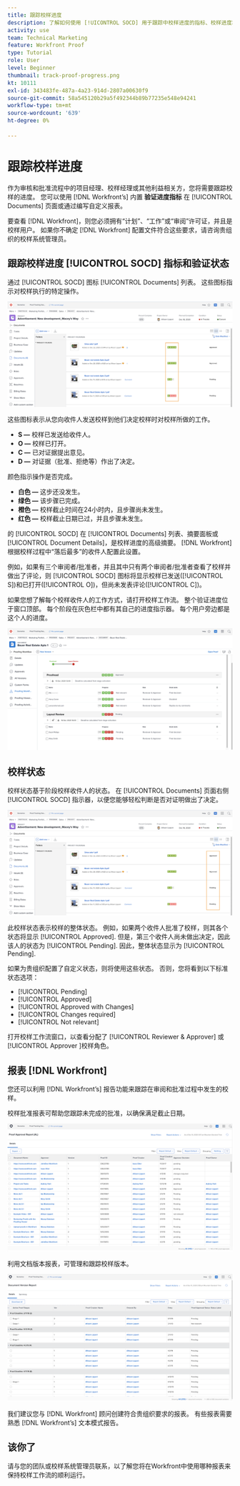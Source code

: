 ```yaml
---
title: 跟踪校样进度
description: 了解如何使用 [!UICONTROL SOCD] 用于跟踪中校样进度的指标、校样进度和报告 [!DNL  Workfront].
activity: use
team: Technical Marketing
feature: Workfront Proof
type: Tutorial
role: User
level: Beginner
thumbnail: track-proof-progress.png
kt: 10111
exl-id: 343483fe-487a-4a23-914d-2807a00630f9
source-git-commit: 58a545120b29a5f492344b89b77235e548e94241
workflow-type: tm+mt
source-wordcount: '639'
ht-degree: 0%

---
```


# 跟踪校样进度

作为审核和批准流程中的项目经理、校样经理或其他利益相关方，您将需要跟踪校样的进度。 您可以使用 [!DNL Workfront’s] 内置 **验证进度指标** 在 [!UICONTROL Documents] 页面或通过编写自定义报表。

要查看 [!DNL Workfront]，则您必须拥有“计划”、“工作”或“审阅”许可证，并且是校样用户。 如果你不确定 [!DNL Workfront] 配置文件符合这些要求，请咨询贵组织的校样系统管理员。

## 跟踪校样进度 [!UICONTROL SOCD] 指标和验证状态

通过 [!UICONTROL SOCD] 图标 [!UICONTROL Documents] 列表。 这些图标指示对校样执行的特定操作。

![图像 [!UICONTROL Documents] 列表 [!DNL  Workfront] 项目 [!UICONTROL SOCD] 图标。](assets/manage-proofs-socd.png)

这些图标表示从您向收件人发送校样到他们决定校样时对校样所做的工作。

* **S —** 校样已发送给收件人。
* **O —** 校样已打开。
* **C —** 已对证据提出意见。
* **D —** 对证据（批准、拒绝等）作出了决定。

颜色指示操作是否完成。

* **白色 —** 这步还没发生。
* **绿色 —** 该步骤已完成。
* **橙色 —** 校样截止时间在24小时内，且步骤尚未发生。
* **红色 —** 校样截止日期已过，并且步骤未发生。

的 [!UICONTROL SOCD] 在 [!UICONTROL Documents] 列表、摘要面板或 [!UICONTROL Document Details]，是校样进度的高级摘要。 [!DNL Workfront] 根据校样过程中“落后最多”的收件人配置此设置。

例如，如果有三个审阅者/批准者，并且其中只有两个审阅者/批准者查看了校样并做出了评论，则 [!UICONTROL SOCD] 图标将显示校样已发送([!UICONTROL S])和已打开([!UICONTROL O])，但尚未发表评论([!UICONTROL C])。

如果您想了解每个校样收件人的工作方式，请打开校样工作流。 整个验证进度位于窗口顶部。 每个阶段在灰色栏中都有其自己的进度指示器。  每个用户旁边都是这个人的进度。

![图像 [!UICONTROL Proofing Workflow] 文档的子部分。](assets/manage-proofs-socd-in-proofing-workflow-window.png)

## 校样状态

校样状态基于阶段校样收件人的状态。 在 [!UICONTROL Documents] 页面右侧 [!UICONTROL SOCD] 指示器，以便您能够轻松判断是否对证明做出了决定。

![图像 [!UICONTROL Documents] 列表 [!DNL  Workfront] 项目，并突出显示整体校样状态。](assets/manage-proofs-overall-status.png)

此校样状态表示校样的整体状态。 例如，如果两个收件人批准了校样，则其各个状态将显示 [!UICONTROL Approved]. 但是，第三个收件人尚未做出决定，因此该人的状态为 [!UICONTROL Pending]. 因此，整体状态显示为 [!UICONTROL Pending].

如果为贵组织配置了自定义状态，则将使用这些状态。 否则，您将看到以下标准状态选项：

* [!UICONTROL Pending]
* [!UICONTROL Approved]
* [!UICONTROL Approved with Changes]
* [!UICONTROL Changes required]
* [!UICONTROL Not relevant]

打开校样工作流窗口，以查看分配了 [!UICONTROL Reviewer & Approver] 或 [!UICONTROL Approver ]校样角色。

## 报表 [!DNL Workfront]

您还可以利用 [!DNL Workfront’s] 报告功能来跟踪在审阅和批准过程中发生的校样。

校样批准报表可帮助您跟踪未完成的批准，以确保满足截止日期。

![中校样批准报告的图像 [!DNL  Workfront].](assets/proof-approval-report.png)

利用文档版本报表，可管理和跟踪校样版本。

![文档版本报表的图像，位于 [!DNL  Workfront].](assets/document-version-report.png)

我们建议您与 [!DNL Workfront] 顾问创建符合贵组织要求的报表。 有些报表需要熟悉 [!DNL Workfront’s] 文本模式报告。

## 该你了

请与您的团队或校样系统管理员联系，以了解您将在Workfront中使用哪种报表来保持校样工作流的顺利运行。

<!--
### Learn more
* Learn to create reports in [!DNL Workfront] with the Basic Report Creation course.
* View progress and status of a proof
* View activity on a proof within [!DNL Workfront]
-->
